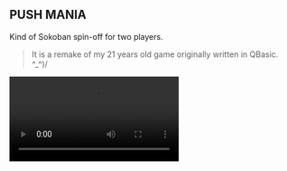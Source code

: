 ## PUSH MANIA

Kind of Sokoban spin-off for two players.

> It is a remake of my 21 years old game originally written in QBasic. ^_^)/

<video src='https://user-images.githubusercontent.com/47626763/230105525-18534a5e-33ec-4bc4-8c45-1d44369216c4.mp4' />

### Download

* [Pushmania 1.0.0-alpha.zip](https://github.com/arguit/games/blob/master/releases/Pushmania%201.0.0-alpha.zip)

### Controls

```
Player 1: arrows
Player 2: w,a,s,d

Esc .. back to menu
F5  .. restart map
Tab .. swap players controls
```
